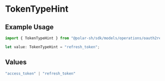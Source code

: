 # TokenTypeHint

## Example Usage

```typescript
import { TokenTypeHint } from "@polar-sh/sdk/models/operations/oauth2revoketoken.js";

let value: TokenTypeHint = "refresh_token";
```

## Values

```typescript
"access_token" | "refresh_token"
```